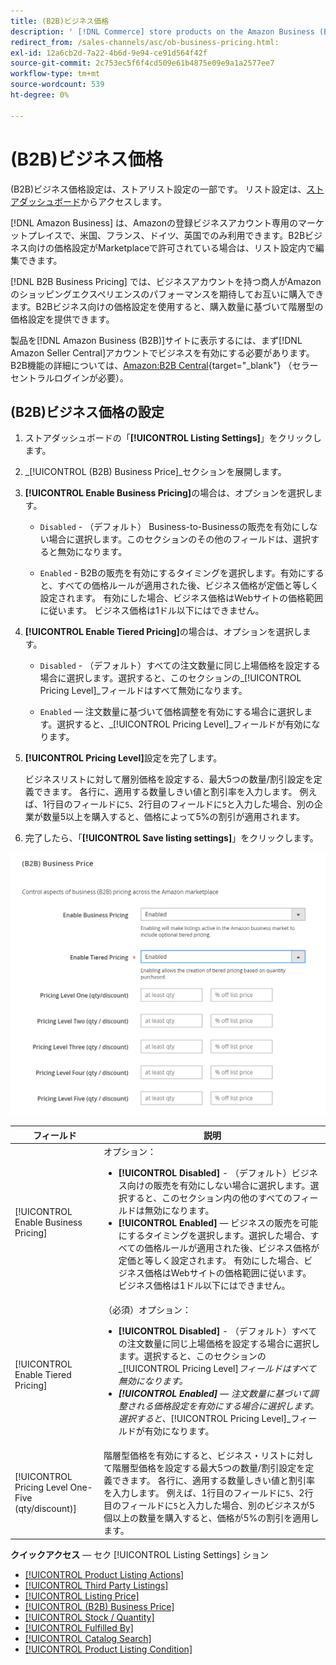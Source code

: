 ```yaml
---
title: (B2B)ビジネス価格
description: ' [!DNL Commerce] store products on the Amazon Business (B2B) site by enabling business in your Amazon [!DNL Seller Central] アカウントを一覧表示できます。'
redirect_from: /sales-channels/asc/ob-business-pricing.html: 
exl-id: 12a6cb2d-7a22-4b6d-9e94-ce91d564f42f
source-git-commit: 2c753ec5f6f4cd509e61b4875e09e9a1a2577ee7
workflow-type: tm+mt
source-wordcount: 539
ht-degree: 0%

---
```


# (B2B)ビジネス価格

(B2B)ビジネス価格設定は、ストアリスト設定の一部です。 リスト設定は、[ストアダッシュボード](./amazon-store-dashboard.md)からアクセスします。

[!DNL Amazon Business] は、Amazonの登録ビジネスアカウント専用のマーケットプレイスで、米国、フランス、ドイツ、英国でのみ利用できます。B2Bビジネス向けの価格設定がMarketplaceで許可されている場合は、リスト設定内で編集できます。

[!DNL B2B Business Pricing] では、ビジネスアカウントを持つ商人がAmazonのショッピングエクスペリエンスのパフォーマンスを期待してお互いに購入できます。B2Bビジネス向けの価格設定を使用すると、購入数量に基づいて階層型の価格設定を提供できます。

製品を[!DNL Amazon Business (B2B)]サイトに表示するには、まず[!DNL Amazon Seller Central]アカウントでビジネスを有効にする必要があります。 B2B機能の詳細については、[Amazon:B2B Central](https://sellercentral.amazon.com/gp/help/G202161480/){target=&quot;_blank&quot;} （セラーセントラルログインが必要）。

## (B2B)ビジネス価格の設定

1. ストアダッシュボードの「**[!UICONTROL Listing Settings]**」をクリックします。

1. _[!UICONTROL (B2B) Business Price]_セクションを展開します。

1. **[!UICONTROL Enable Business Pricing]**&#x200B;の場合は、オプションを選択します。

   - `Disabled` - （デフォルト） Business-to-Businessの販売を有効にしない場合に選択します。このセクションのその他のフィールドは、選択すると無効になります。

   - `Enabled` - B2Bの販売を有効にするタイミングを選択します。有効にすると、すべての価格ルールが適用された後、ビジネス価格が定価と等しく設定されます。 有効にした場合、ビジネス価格はWebサイトの価格範囲に従います。 ビジネス価格は1ドル以下にはできません。

1. **[!UICONTROL Enable Tiered Pricing]**&#x200B;の場合は、オプションを選択します。

   - `Disabled` - （デフォルト）すべての注文数量に同じ上場価格を設定する場合に選択します。選択すると、このセクションの&#x200B;_[!UICONTROL Pricing Level]_フィールドはすべて無効になります。

   - `Enabled`  — 注文数量に基づいて価格調整を有効にする場合に選択します。選択すると、_[!UICONTROL Pricing Level]_フィールドが有効になります。

1. **[!UICONTROL Pricing Level]**&#x200B;設定を完了します。

   ビジネスリストに対して層別価格を設定する、最大5つの数量/割引設定を定義できます。 各行に、適用する数量しきい値と割引率を入力します。 例えば、1行目のフィールドに`5`、2行目のフィールドに`5`と入力した場合、別の企業が数量5以上を購入すると、価格によって5%の割引が適用されます。

1. 完了したら、「**[!UICONTROL Save listing settings]**」をクリックします。

![Amazon Business Pricing(B2B)](assets/amazon-business-pricing.png)

| フィールド | 説明 |
|--- |--- |
| [!UICONTROL Enable Business Pricing] | オプション： <ul><li>**[!UICONTROL Disabled]** - （デフォルト）ビジネス向けの販売を有効にしない場合に選択します。選択すると、このセクション内の他のすべてのフィールドは無効になります。</li><li>**[!UICONTROL Enabled]**  — ビジネスの販売を可能にするタイミングを選択します。選択した場合、すべての価格ルールが適用された後、ビジネス価格が定価と等しく設定されます。 有効にした場合、ビジネス価格はWebサイトの価格範囲に従います。 ビジネス価格は1ドル以下にはできません。</li></ul> |
| [!UICONTROL Enable Tiered Pricing] | （必須）オプション： <ul><li>**[!UICONTROL Disabled]** - （デフォルト）すべての注文数量に同じ上場価格を設定する場合に選択します。選択すると、このセクションの&#x200B;_[!UICONTROL Pricing Level]_フィールドはすべて無効になります。</li><li>**[!UICONTROL Enabled]**  — 注文数量に基づいて調整される価格設定を有効にする場合に選択します。選択すると、_[!UICONTROL Pricing Level]_フィールドが有効になります。</li></ul> |
| [!UICONTROL Pricing Level One-Five (qty/discount)] | 階層型価格を有効にすると、ビジネス・リストに対して階層型価格を設定する最大5つの数量/割引設定を定義できます。 各行に、適用する数量しきい値と割引率を入力します。 例えば、1行目のフィールドに`5`、2行目のフィールドに`5`と入力した場合、別のビジネスが5個以上の数量を購入すると、価格が5%の割引を適用します。 |

**クイックアクセス**  — セク [!UICONTROL Listing Settings] ション

- [[!UICONTROL Product Listing Actions]](./product-listing-actions.md)
- [[!UICONTROL Third Party Listings]](./third-party-listing-settings.md)
- [[!UICONTROL Listing Price]](./listing-price.md)
- [[!UICONTROL (B2B) Business Price]](./business-pricing.md)
- [[!UICONTROL Stock / Quantity]](./stock-quantity.md)
- [[!UICONTROL Fulfilled By]](./fulfilled-by.md)
- [[!UICONTROL Catalog Search]](./catalog-search.md)
- [[!UICONTROL Product Listing Condition]](./product-listing-condition.md)
